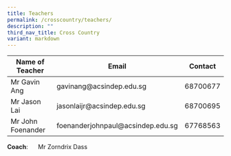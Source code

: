 ```yaml
---
title: Teachers
permalink: /crosscountry/teachers/
description: ""
third_nav_title: Cross Country
variant: markdown
---
```

<table>
<thead>
<tr>
<th>Name of Teacher</th>
<th>Email</th>
<th>Contact</th>
</tr>
</thead>
<tbody>
<tr>
<td>Mr Gavin Ang</td>
<td>gavinang@acsindep.edu.sg</td>
<td>68700677</td>
</tr>
<tr>
<td>Mr Jason Lai</td>
<td>jasonlaijr@acsindep.edu.sg</td>
<td>68700695</td>
</tr>
<tr>
<td>Mr John Foenander</td>
<td>foenanderjohnpaul@acsindep.edu.sg</td>
<td>67768563</td>
</tr>
</tbody>
</table>

**Coach**:&nbsp; &nbsp; &nbsp; Mr Zorndrix Dass